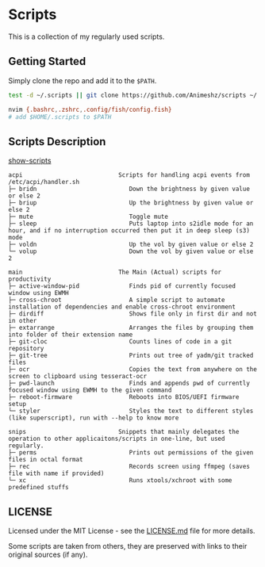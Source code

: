 # Scripts

This is a collection of my regularly used scripts.


## Getting Started

Simply clone the repo and add it to the `$PATH`.

```bash
test -d ~/.scripts || git clone https://github.com/Animeshz/scripts ~/.scripts

nvim {.bashrc,.zshrc,.config/fish/config.fish}
# add $HOME/.scripts to $PATH
```


## Scripts Description

[show-scripts](https://github.com/Animeshz/scripts/blob/main/show-scripts)

```
acpi                           Scripts for handling acpi events from /etc/acpi/handler.sh
├─ bridn                          Down the brightness by given value or else 2
├─ briup                          Up the brightness by given value or else 2
├─ mute                           Toggle mute
├─ sleep                          Puts laptop into s2idle mode for an hour, and if no interruption occurred then put it in deep sleep (s3) mode
├─ voldn                          Up the vol by given value or else 2
└─ volup                          Down the vol by given value or else 2

main                           The Main (Actual) scripts for productivity
├─ active-window-pid              Finds pid of currently focused window using EWMH
├─ cross-chroot                   A simple script to automate installation of dependencies and enable cross-chroot environment
├─ dirdiff                        Shows file only in first dir and not in other
├─ extarrange                     Arranges the files by grouping them into folder of their extension name
├─ git-cloc                       Counts lines of code in a git repository
├─ git-tree                       Prints out tree of yadm/git tracked files
├─ ocr                            Copies the text from anywhere on the screen to clipboard using tesseract-ocr
├─ pwd-launch                     Finds and appends pwd of currently focused window using EWMH to the given command
├─ reboot-firmware                Reboots into BIOS/UEFI firmware setup
└─ styler                         Styles the text to different styles (like superscript), run with --help to know more

snips                          Snippets that mainly delegates the operation to other applicaitons/scripts in one-line, but used regularly.
├─ perms                          Prints out permissions of the given files in octal format
├─ rec                            Records screen using ffmpeg (saves file with name if provided)
└─ xc                             Runs xtools/xchroot with some predefined stuffs
```


## LICENSE

Licensed under the MIT License - see the [LICENSE.md](https://github.com/Animeshz/scripts/blob/main/LICENSE) file for more details.

Some scripts are taken from others, they are preserved with links to their original sources (if any).
